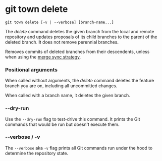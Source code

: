 # git town delete

```command-summary
git town delete [-v | --verbose] [branch-name...]
```

The _delete_ command deletes the given branch from the local and remote
repository and updates proposals of its child branches to the parent of the
deleted branch. It does not remove perennial branches.

Removes commits of deleted branches from their descendents, unless when using
the [merge sync strategy](../preferences/sync-feature-strategy.md#merge).

### Positional arguments

When called without arguments, the _delete_ command deletes the feature branch
you are on, including all uncommitted changes.

When called with a branch name, it deletes the given branch.

### --dry-run

Use the `--dry-run` flag to test-drive this command. It prints the Git commands
that would be run but doesn't execute them.

### --verbose / -v

The `--verbose` aka `-v` flag prints all Git commands run under the hood to
determine the repository state.
